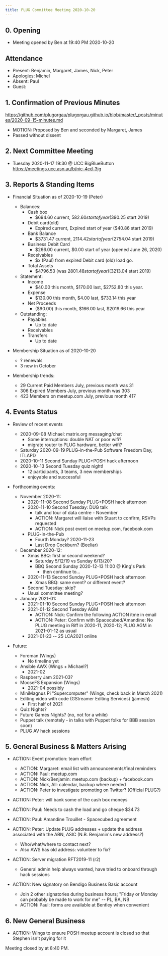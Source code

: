 ```yaml
---
title: PLUG Committee Meeting 2020-10-20
---
```


## 0. Opening
* Meeting opened by Ben at 19:40 PM 2020-10-20

## Attendance
* Present: Benjamin, Margaret, James, Nick, Peter
* Apologies: Michel
* Absent: Paul
* Guest: 

## 1. Confirmation of Previous Minutes
https://github.com/plugorgau/plugorgau.github.io/blob/master/_posts/minutes/2020-09-15-minutes.md
  * MOTION: Proposed by Ben and seconded by Margaret, James
  * Passed without dissent

## 2. Next Committee Meeting
* Tuesday 2020-11-17 19:30 @ UCC BigBlueButton https://meetings.ucc.asn.au/b/nic-4cd-3jg

## 3. Reports & Standing Items
* Financial Situation as of 2020-10-19 (Peter)
  * Balances:
    * Cash box
      * $694.60 current, $582.60 start of year ($390.25 start 2019)
    * Debit card(old)
      * Expired current, Expired start of year ($40.86  start 2019)
    * Bank Balance
      * $3731.47 current, $2114.42 start of year ($2754.04 start 2019)
    * Business Debit Card
      * $266.00 current, $0.00 start of year (opened June 26, 2020)
    * Receivables
      * $x (Paul) from expired Debit card (old) load go.
    * Total Assets
      * $4796.53 (was $2801.48 start of year) ($3213.04 start 2019)
  * Statement:
    * Income
      * $40.00 this month, $170.00 last, $2752.80 this year.
    * Expense
      * $130.00 this month, $4.00 last, $733.14 this year
    * Net Proceeds
      * ($90.00) this month, $166.00 last, $2019.66 this year
  * Outstanding:
      * Payables
        * Up to date
      * Receivables
      * Transfers
        * Up to date

* Membership Situation as of 2020-10-20
  * ? renewals
  * 3 new in October
* Membership trends:
  * 29  Current Paid Members July, previous month was 31
  * 306 Expired Members July, previous month was 303
  * 423 Members on meetup.com July, previous month 417

## 4. Events Status
* Review of recent events
  * 2020-09-08 Michael: matrix.org messaging/chat
    * Some interruptions: double NAT or poor wifi?
    * migrate router to PLUG hardware, better wifi?
  * Saturday 2020-09-19 PLUG-in-the-Pub Software Freedom Day, ITLAPD
  * 2020-10-11 Second Sunday PLUG+POSH hack afternoon
  * 2020-10-13 Second Tuesday quiz night!
    * 12 participants, 3 teams, 3 new memberships
    * enjoyable and successful
* Forthcoming events:
  * November 2020-11:
    * 2020-11-08 Second Sunday PLUG+POSH hack afternoon
    * 2020-11-10 Second Tuesday: DUG talk
      * talk and tour of data centre - November
      * ACTION: Margaret will liaise with Stuart to confirm, RSVPs requested
      * ACTION: Nick post event on meetup.com, facebook.com
    * PLUG-in-the-Pub
      * Fourth Monday? 2020-11-23
      * Last Drop Cockburn? (Beeliar)
  * December 2020-12:
    * Xmas BBQ: first or second weekend?
      * Saturday 5/12/19 vs Sunday 6/13/20?
      * BBQ Second Sunday 2020-12-13 11:00 @ King's Park
        * then continue to...
    * 2020-11-13 Second Sunday PLUG+POSH hack afternoon
      * Xmas BBQ: same event? or different event?
    * Second Tuesday: skip?
    * Usual committee meeting?
  * January 2021-01:
    * 2021-01-10 Second Sunday PLUG+POSH hack afternoon
    * 2021-01-12 Second Tuesday AGM
      * ACTION: Nick: Confirm the following ACTION itme in email
      * ACTION: Peter: Confirm with Spacecubed/Amandine: No PLUG meeting in Riff in 2020-11, 2020-12; PLUG AGM in 2021-01-12 as usual
    * 2021-01-23 -- 25 LCA2021 online

* Future:
  * Foreman (Wings)
      * No timeline yet
  * Ansible AWX (Wings + Michael?)
      * 2021-02
  * Raspberry Jam 2021-03?
  * MooseFS Expansion (Wings)
      * 2021-04 possibly
  * MiniMagnus Pi "Supercomputer" (Wings, check back in March 2021)
  * Editing video with code (GStreamer Editing Services) (jamesh)
      * First half of 2021
  * Quiz Nights?
  * Future Games Nights? (no, not for a while)
  * Puppet talk (remotely - in talks with Puppet folks for BBB session soon)
  * PLUG AV hack sessions

## 5. General Business & Matters Arising
* ACTION: Event promotion: team effort
  * ACTION: Margaret: email list with announcements/final reminders
  * ACTION: Paul: meetup.com
  * ACTION: Nick/Benjamin: meetup.com (backup) + facebook.com
  * ACTION: Nick, All: calendar, backup where needed
  * ACTION: Peter to investigate promoting on Twitter? (Official PLUG?)

* ACTION: Peter: will bank some of the cash box moneys
* ACTION: Paul: Needs to cash the load and go cheque $34.73
* ACTION: Paul: Amandine Trouillet - Spacecubed agreement
* ACTION: Peter: Update PLUG addresses + update the address associated with the ABN, ASIC (N.B. Benjamin's new address?)
  * Who/what/where to contact next?
  * Also AWS has old address: volunteer to fix?
* ACTION: Server migration RFT2019-11 (r2)
  * General admin help always wanted, have tried to onboard through hack sessions
* ACTION: New signatory on Bendigo Business Basic account
  * Join 2 other signatories during business hours; "Friday or Monday can probably be made to work for me" -- PL, BA, NB
  * ACTION: Paul: forms are available at Bentley when convenient

## 6. New General Business
* ACTION: Wings to ensure POSH meetup account is closed so that Stephen isn't paying for it

Meeting closed by at 8:40 PM.

